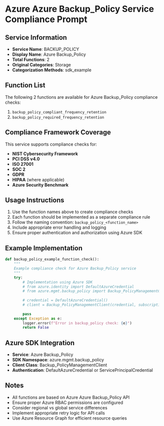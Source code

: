 # Azure Azure Backup_Policy Service Compliance Prompt

## Service Information
- **Service Name**: BACKUP_POLICY
- **Display Name**: Azure Backup_Policy
- **Total Functions**: 2
- **Original Categories**: Storage
- **Categorization Methods**: sdk_example

## Function List
The following 2 functions are available for Azure Backup_Policy compliance checks:

1. `backup_policy_compliant_frequency_retention`
2. `backup_policy_required_frequency_retention`


## Compliance Framework Coverage
This service supports compliance checks for:
- **NIST Cybersecurity Framework**
- **PCI DSS v4.0**
- **ISO 27001**
- **SOC 2**
- **GDPR**
- **HIPAA** (where applicable)
- **Azure Security Benchmark**

## Usage Instructions
1. Use the function names above to create compliance checks
2. Each function should be implemented as a separate compliance rule
3. Follow the naming convention: `backup_policy_<function_name>`
4. Include appropriate error handling and logging
5. Ensure proper authentication and authorization using Azure SDK

## Example Implementation
```python
def backup_policy_example_function_check():
    """
    Example compliance check for Azure Backup_Policy service
    """
    try:
        # Implementation using Azure SDK
        # from azure.identity import DefaultAzureCredential
        # from azure.mgmt.backup_policy import Backup_PolicyManagementClient
        
        # credential = DefaultAzureCredential()
        # client = Backup_PolicyManagementClient(credential, subscription_id)
        
        pass
    except Exception as e:
        logger.error(f"Error in backup_policy check: {e}")
        return False
```

## Azure SDK Integration
- **Service**: Azure Backup_Policy
- **SDK Namespace**: azure.mgmt.backup_policy
- **Client Class**: Backup_PolicyManagementClient
- **Authentication**: DefaultAzureCredential or ServicePrincipalCredential

## Notes
- All functions are based on Azure Azure Backup_Policy API
- Ensure proper Azure RBAC permissions are configured
- Consider regional vs global service differences
- Implement appropriate retry logic for API calls
- Use Azure Resource Graph for efficient resource queries
